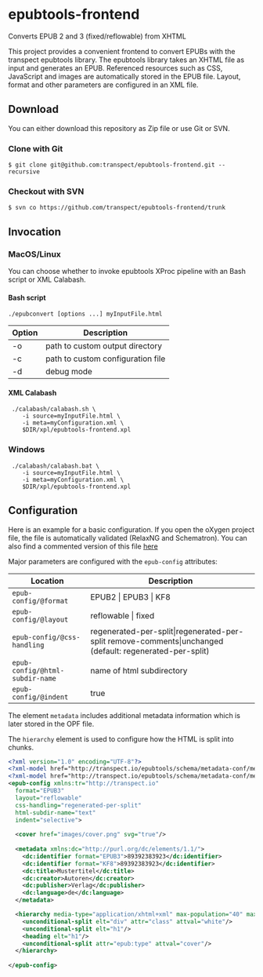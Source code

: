 # epubtools-frontend
Converts EPUB 2 and 3 (fixed/reflowable) from XHTML

This project provides a convenient frontend to convert EPUBs with the transpect epubtools library.
The epubtools library takes an XHTML file as input and generates an EPUB. Referenced resources such as CSS, 
JavaScript and images are automatically stored in the EPUB file. Layout, format and other parameters are 
configured in an XML file. 

## Download

You can either download this repository as Zip file or use Git or SVN.

### Clone with Git
```
$ git clone git@github.com:transpect/epubtools-frontend.git --recursive
```
### Checkout with SVN

```
$ svn co https://github.com/transpect/epubtools-frontend/trunk
```

## Invocation

### MacOS/Linux

You can choose whether to invoke epubtools XProc pipeline with an Bash script or XML Calabash. 

#### Bash script

```
./epubconvert [options ...] myInputFile.html
```

Option  | Description
------  | -------------
 -o     | path to custom output directory
 -c     | path to custom configuration file
 -d     | debug mode

#### XML Calabash

```
 ./calabash/calabash.sh \
    -i source=myInputFile.html \
    -i meta=myConfiguration.xml \
    $DIR/xpl/epubtools-frontend.xpl
```

### Windows

```
 ./calabash/calabash.bat \
    -i source=myInputFile.html \
    -i meta=myConfiguration.xml \
    $DIR/xpl/epubtools-frontend.xpl
```

## Configuration

Here is an example for a basic configuration. If you open the oXygen project file, the file is 
automatically validated (RelaxNG and Schematron). You can also find a commented version of this
file [here](https://github.com/transpect/epubtools/blob/13f250dd3dac3de7b72416cace4d14d56d255b1a/sample/epub-config.xml)

Major parameters are configured with the `epub-config` attributes:

Location                                          | Description
----------------------------------------------    | -------------
 `epub-config/@format`                            | EPUB2 \| EPUB3 \| KF8
 `epub-config/@layout`                            | reflowable \| fixed
 `epub-config/@css-handling`                      | regenerated-per-split\|regenerated-per-split remove-comments\|unchanged (default: regenerated-per-split)
 `epub-config/@html-subdir-name`                  | name of html subdirectory
 `epub-config/@indent`                            | true|false|selective (If indent="selective", p:store will store non-indented, and the indent before paragraphs etc)
 
 The element `metadata` includes additional metadata information which is later stored in the OPF file.
 
 The `hierarchy` element is used to configure how the HTML is split into chunks.

```xml
<?xml version="1.0" encoding="UTF-8"?>   
<?xml-model href="http://transpect.io/epubtools/schema/metadata-conf/metadata-conf.rng" schematypens="http://relaxng.org/ns/structure/1.0"?>
<?xml-model href="http://transpect.io/epubtools/schema/metadata-conf/metadata-conf.rng" schematypens="http://purl.oclc.org/dsdl/schematron"?>
<epub-config xmlns:tr="http://transpect.io" 
  format="EPUB3" 
  layout="reflowable" 
  css-handling="regenerated-per-split"
  html-subdir-name="text" 
  indent="selective">
	
  <cover href="images/cover.png" svg="true"/>
	
  <metadata xmlns:dc="http://purl.org/dc/elements/1.1/">
    <dc:identifier format="EPUB3">89392383923</dc:identifier>
    <dc:identifier format="KF8">89392383923</dc:identifier>
    <dc:title>Mustertitel</dc:title>
    <dc:creator>Autoren</dc:creator>
    <dc:publisher>Verlag</dc:publisher>
  	<dc:language>de</dc:language>
  </metadata>

  <hierarchy media-type="application/xhtml+xml" max-population="40" max-text-length="200000" generated-frontmatter-title="">
    <unconditional-split elt="div" attr="class" attval="white"/>
    <unconditional-split elt="h1"/>
    <heading elt="h1"/>
    <unconditional-split attr="epub:type" attval="cover"/>
  </hierarchy>
  
</epub-config>
```
